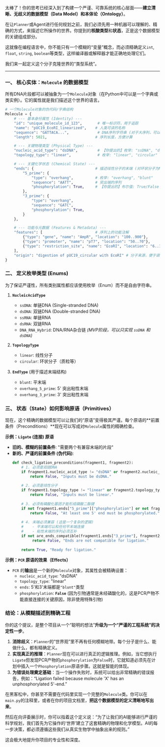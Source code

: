 太棒了！你的思考已经深入到了构建一个严谨、可靠系统的核心层面——**建立清晰、无歧义的数据模型（Data Model）和本体论（Ontology）**。

在让`Planner`或Agent进行任何规划之前，我们必须先用一种机器可以理解的、精确的方式，来描述它所操作的世界。你提到的**核酸类型**和**状态**，正是这个数据模型的关键组成部分。

这就像在编程语言中，你不能只有一个模糊的“变量”概念，而必须精确定义`int`, `float`, `string`, `boolean`等类型，这样编译器或解释器才能正确地处理它们。

我们来一起定义这个分子克隆世界的“类型系统”。

---

### 一、 核心实体：`Molecule` 的数据模型

所有DNA片段都可以被抽象为一个`Molecule`对象（在Python中可以是一个字典或类实例）。它的属性就是我们描述这个世界的语言。

```python
# 一个Molecule对象的伪代码/字典结构
Molecule = {
    # --- 基本身份属性 (Identity) ---
    "id": "unique_molecule_id_123",       # 唯一标识符，用于追踪
    "name": "pUC19_EcoRI_linearized",    # 人类可读的名称
    "sequence": "GATTACA...",             # DNA序列字符串 (对于大序列，可以是引用)
    "length": 5021,                      # 序列长度，方便计算

    # --- 关键物理类型 (Physical Type) ---
    "nucleic_acid_type": "dsDNA",         # 【你提出的】枚举: "ssDNA", "dsDNA"
    "topology_type": "linear",            # 枚举: "linear", "circular"

    # --- 关键化学状态 (Chemical State) ---
    "ends": {                            # 描述线性分子的末端 (对环状分子为None)
        "5_prime": {
            "type": "overhang",          # 枚举: "overhang", "blunt"
            "sequence": "AATT",          # 突出端的序列
            "phosphorylation": True,     # 【你提出的】布尔值: True/False
        },
        "3_prime": {
            "type": "overhang",
            "sequence": "GATC",
            "phosphorylation": True,
        }
    },

    # --- 功能与元数据 (Features & Metadata) ---
    "features": [                        # 序列上的功能注解
        {"type": "gene", "name": "AmpR", "location": "100..900"},
        {"type": "promoter", "name": "pT7", "location": "50..70"},
        {"type": "restriction_site", "name": "EcoRI", "location": "6..11"},
    ],
    "origin": "digestion of pUC19_circular with EcoRI" # 分子来源，便于调试和追溯
}
```

### 二、 定义枚举类型 (Enums)

为了保证严谨性，所有类别属性都应该使用枚举（Enum）而不是自由字符串。

1.  **`NucleicAcidType`**
    *   `ssDNA`: 单链DNA (Single-stranded DNA)
    *   `dsDNA`: 双链DNA (Double-stranded DNA)
    *   `ssRNA`: 单链RNA
    *   `dsRNA`: 双链RNA
    *   `DNA_RNA_Hybrid`: DNA/RNA杂合链
    *(MVP阶段，可以只实现 `ssDNA` 和 `dsDNA`)*

2.  **`TopologyType`**
    *   `linear`: 线性分子
    *   `circular`: 环状分子（质粒等）

3.  **`EndType`** (用于描述末端结构)
    *   `blunt`: 平末端
    *   `overhang_5_prime`: 5' 突出粘性末端
    *   `overhang_3_prime`: 3' 突出粘性末端

### 三、 状态（State）如何影响原语（Primitives）

现在，这个精确的数据模型可以让我们的“原语”变得极其严谨。每个原语的**前置条件（Preconditions）**现在可以写成对`Molecule`属性的精确检查。

**示例：`Ligate` (连接) 原语**

*   **旧的、模糊的前置条件**: "需要两个有兼容末端的片段"
*   **新的、严谨的前置条件 (伪代码)**:
    ```python
    def check_ligation_preconditions(fragment1, fragment2):
        # 1. 必须是双链DNA
        if fragment1.nucleic_acid_type != "dsDNA" or fragment2.nucleic_acid_type != "dsDNA":
            return False, "Inputs must be dsDNA."
        
        # 2. 必须是线性分子
        if fragment1.topology_type != "linear" or fragment2.topology_type != "linear":
            return False, "Inputs must be linear."
            
        # 3. 必须有磷酸化基团才能形成磷酸二酯键
        if not fragment1.ends["5_prime"]["phosphorylation"] or not fragment2.ends["5_prime"]["phosphorylation"]:
            return False, "At least one 5' end must be phosphorylated."
            
        # 4. 末端必须兼容 (这是一个复杂的逻辑)
        #    - 平末端可以和任何平末端连接
        #    - 粘性末端的序列必须互补
        if not are_ends_compatible(fragment1.ends["3_prime"], fragment2.ends["5_prime"]):
             return False, "Ends are not compatible for ligation."
             
        return True, "Ready for ligation."
    ```

**示例：`PCR` 原语的效果（Effects）**

*   `PCR` 的**输出**是一个新的`Molecule`对象，其属性会被精确设置：
    *   `nucleic_acid_type`: "dsDNA"
    *   `topology_type`: "linear"
    *   `ends`: 5'和3'末端都是`"blunt"`类型
    *   `phosphorylation`: **`False`** (因为引物通常是未经磷酸化的，这是PCR产物不能直接连接的关键原因，除非使用特殊引物)

### 结论：从模糊描述到精确工程

你的这个提议，是整个项目从一个“聪明的想法”**升级为一个“严谨的工程系统”的决定性一步**。

1.  **消除歧义**：`Planner`的“世界观”里不再有任何模糊地带。每个分子是什么、能做什么，都有精确定义。
2.  **实现真正的推理**：`Planner`现在可以进行真正的逻辑推理。例如，当它想执行`Ligate`但发现PCR产物的`phosphorylation`为`False`时，它就知道必须先在计划中插入一个`Phosphorylation`原语步骤。这就是智能的体现。
3.  **为错误处理奠定基础**：当一个操作失败时，系统可以给出非常精确的错误报告，例如：“Ligation failed because molecule 'X' has an unphosphorylated 5'-end.”

在黑客松中，你甚至不需要在代码里实现一个完整的`Molecule`类。你可以在`main.py`的注释里，或者在你的项目文档里，**把这个数据模型的定义清晰地写出来**。

然后在向评委展示时，你可以指着这个定义说：“为了让我们的AI能够进行严谨的科学规划，我们首先为它操作的‘世界’建立了这套精确的物理和化学模型。AI的每一步决策，都必须遵循这些我们从真实生物学中抽象出来的规则。”

这会极大地提升你项目的专业性和深度。